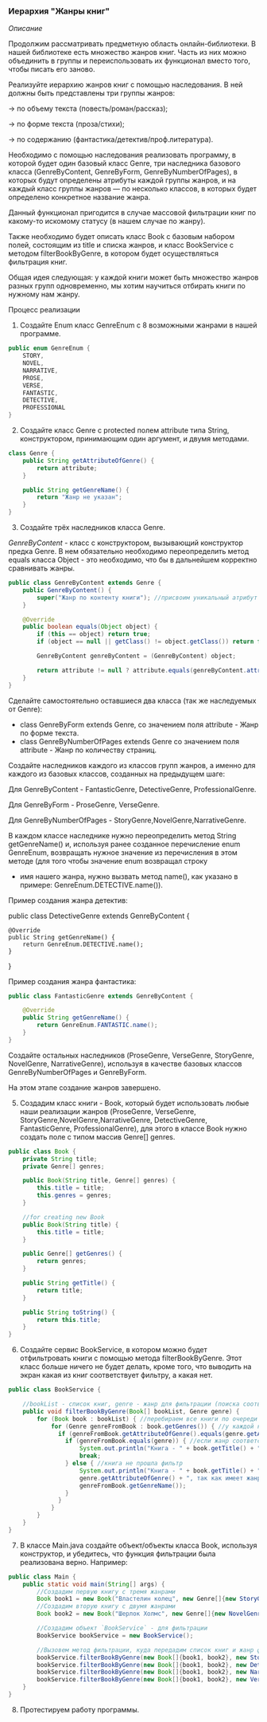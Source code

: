 ### Иерархия "Жанры книг"

*Описание*

Продолжим рассматривать предметную область онлайн-библиотеки. В нашей библиотеке есть множество жанров книг. Часть из
них можно объединить в группы и переиспользовать их функционал вместо того, чтобы писать его заново.

Реализуйте иерархию жанров книг с помощью наследования. В ней должны быть представлены три группы жанров:

→ по объему текста (повесть/роман/рассказ);

→ по форме текста (проза/стихи);

→ по содержанию (фантастика/детектив/проф.литература).

Необходимо с помощью наследования реализовать программу, в которой будет один базовый класс Genre, три наследника
базового класса (GenreByContent, GenreByForm, GenreByNumberOfPages), в которых будут определены атрибуты каждой группы
жанров, и на каждый класс группы жанров — по несколько классов, в которых будет определено конкретное название жанра.

Данный функционал пригодится в случае массовой фильтрации книг по какому-то искомому статусу (в нашем случае по жанру).

Также необходимо будет описать класс Book с базовым набором полей, состоящим из title и списка жанров, и класс
BookService с методом filterBookByGenre, в котором будет осуществляться фильтрация книг.

Общая идея следующая: у каждой книги может быть множество жанров разных групп одновременно, мы хотим научиться отбирать
книги по нужному нам жанру.

Процесс реализации

1. Создайте Enum класс GenreEnum с 8 возможными жанрами в нашей программе.

```java
public enum GenreEnum {
    STORY,
    NOVEL,
    NARRATIVE,
    PROSE,
    VERSE,
    FANTASTIC,
    DETECTIVE,
    PROFESSIONAL
}
```

2. Создайте класс Genre с protected полем attribute типа String, конструктором, принимающим один аргумент, и двумя
   методами.

```java
class Genre {
    public String getAttributeOfGenre() {
        return attribute;
    }

    public String getGenreName() {
        return "Жанр не указан";
    }
}    
   ```

3. Создайте трёх наследников класса Genre.

*GenreByContent* - класс с конструктором, вызывающий конструктор предка Genre. В нем обязательно необходимо
переопределить метод equals класса Object - это необходимо, что бы в дальнейшем корректно сравнивать жанры.

```java
public class GenreByContent extends Genre {
    public GenreByContent() {
        super("Жанр по контенту книги"); //присвоим уникальный атрибут одному из трех базовых жанров
    }

    @Override
    public boolean equals(Object object) {
        if (this == object) return true;
        if (object == null || getClass() != object.getClass()) return false;

        GenreByContent genreByContent = (GenreByContent) object;

        return attribute != null ? attribute.equals(genreByContent.attribute) : false;
    }
}
```

Сделайте самостоятельно оставшиеся два класса (так же наследуемых от Genre):

- class GenreByForm extends Genre, со значением поля attribute - Жанр по форме текста.
- class GenreByNumberOfPages extends Genre со значением поля attribute - Жанр по количеству страниц. 
  
Создайте наследников каждого из классов групп жанров, а именно для каждого из базовых классов, созданных на предыдущем шаге:

Для GenreByContent - FantasticGenre, DetectiveGenre, ProfessionalGenre.

Для GenreByForm - ProseGenre, VerseGenre.

Для GenreByNumberOfPages - StoryGenre,NovelGenre,NarrativeGenre.

В каждом классе наследнике нужно переопределить метод String getGenreName() и, используя ранее созданное перечисление
enum GenreEnum, возвращать нужное значение из перечисления в этом методе (для того чтобы значение enum возвращал строку
- имя нашего жанра, нужно вызвать метод name(), как указано в примере: GenreEnum.DETECTIVE.name()).

Пример создания жанра детектив:

public class DetectiveGenre extends GenreByContent {

    @Override
    public String getGenreName() {
        return GenreEnum.DETECTIVE.name();
    }

}

Пример создания жанра фантастика:

```java 
public class FantasticGenre extends GenreByContent {

    @Override
    public String getGenreName() {
        return GenreEnum.FANTASTIC.name();
    }
}
```

Создайте остальных наследников (ProseGenre, VerseGenre, StoryGenre, NovelGenre, NarrativeGenre), используя в качестве
базовых классов GenreByNumberOfPages и GenreByForm.

На этом этапе создание жанров завершено.

5. Создадим класс книги - Book, который будет использовать любые наши реализации жанров (ProseGenre, VerseGenre,
   StoryGenre,NovelGenre,NarrativeGenre, DetectiveGenre, FantasticGenre, ProfessionalGenre), для этого в классе Book
   нужно создать поле с типом массив Genre[] genres.

```java
public class Book {
    private String title;
    private Genre[] genres;

    public Book(String title, Genre[] genres) {
        this.title = title;
        this.genres = genres;
    }

    //for creating new Book
    public Book(String title) {
        this.title = title;
    }

    public Genre[] getGenres() {
        return genres;
    }

    public String getTitle() {
        return title;
    }

    public String toString() {
        return this.title;
    }
}
```

6. Создайте сервис BookService, в котором можно будет отфильтровать книги с помощью метода filterBookByGenre. Этот класс
   больше ничего не будет делать, кроме того, что выводить на экран какая из книг соответствует фильтру, а какая нет.

```java 
public class BookService {

    //bookList - список книг, genre - жанр для фильтрации (поиска соответствия)
    public void filterBookByGenre(Book[] bookList, Genre genre) {
        for (Book book : bookList) { //перебираем все книги по очереди
            for (Genre genreFromBook : book.getGenres()) { //у каждой книги перебираем всю коллекцию жанров, которыми она обладает
              if (genreFromBook.getAttributeOfGenre().equals(genre.getAttributeOfGenre())) { //если базовый тип соотвествует базовому типу жанра, который мы передали в качестве аргумента методу, то переходим к следующей проверке
                if (genreFromBook.equals(genre)) { //если жанр соответствует искомому, значит книга подходит по жанру
                    System.out.println("Книга - " + book.getTitle() + " подходит под данный фильтр: жанр - " + genre.getGenreName());
                    break;
                } else { //книга не прошла фильтр
                    System.out.println("Книга - " + book.getTitle() + " не прошла фильтр: жанр - " + genre.getGenreName() + ", критерий- " + 
                    genre.getAttributeOfGenre() + ", так как имеет жанр " +
                    genreFromBook.getGenreName());
                }
              }  
            }
        }
    }
}
```

7. В классе Main.java создайте объект/объекты класса Book, используя конструктор, и убедитесь, что функция фильтрации
   была реализована верно. Например:

```java
public class Main {
    public static void main(String[] args) {
        //Создадим первую книгу с тремя жанрами
        Book book1 = new Book("Властелин колец", new Genre[]{new StoryGenre(), new ProseGenre(), new FantasticGenre())};
        //Создадим вторую книгу с двумя жанрами
        Book book2 = new Book("Шерлок Холмс", new Genre[]{new NovelGenre(), new DetectiveGenre())};

        //Создадим объект `BookService` - для фильтрации
        BookService bookService = new BookService();

        //Вызовем метод фильтрации, куда передадим список книг и жанр фильтрации в качестве аргументов
        bookService.filterBookByGenre(new Book[]{book1, book2}, new StoryGenre());
        bookService.filterBookByGenre(new Book[]{book1, book2}, new DetectiveGenre());
        bookService.filterBookByGenre(new Book[]{book1, book2}, new NarrativeGenre());
        bookService.filterBookByGenre(new Book[]{book1, book2}, new VerseGenre());
    }
}
```

8. Протестируем работу программы.
